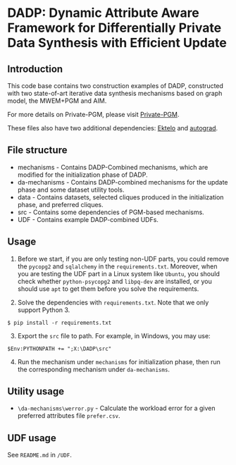 # DADP: Dynamic Attribute Aware Framework for Differentially Private Data Synthesis with Efficient Update

## Introduction

This code base contains two construction examples of DADP, constructed with two state-of-art iterative data synthesis mechanisms based on graph model, the MWEM+PGM and AIM.

For more details on Private-PGM, please visit [Private-PGM](https://github.com/ryan112358/private-pgm).

These files also have two additional dependencies: [Ektelo](https://github.com/ektelo/ektelo) and [autograd](https://github.com/HIPS/autograd).

## File structure

* mechanisms - Contains DADP-Combined mechanisms, which are modified for the initialization phase of DADP.
* da-mechanisms - Contains DADP-combined mechanisms for the update phase and some dataset utility tools.
* data - Contains datasets, selected cliques produced in the initialization phase, and preferred cliques.
* src - Contains some dependencies of PGM-based mechanisms.
* UDF - Contains example DADP-combined UDFs. 

## Usage

1. Before we start, if you are only testing non-UDF parts, you could remove
the ```pycopg2``` and ```sqlalchemy``` in the ```requirements.txt```. Moreover, when you are testing the UDF part in a Linux system like ```Ubuntu```, 
you should check whether ```python-psycopg2``` and ```libpq-dev``` are installed, or you should use ```apt``` to get them before you solve the requirements.

2. Solve the dependencies with ```requirements.txt```. Note that we only support Python 3. 

```
$ pip install -r requirements.txt
```
3. Export the ```src``` file to path. For example, in Windows, you may use:
```
$Env:PYTHONPATH += ";X:\DADP\src"
```
4. Run the mechanism under ```mechanisms``` for initialization phase, then run the corresponding mechanism under ```da-mechanisms```.

## Utility usage
* ```\da-mechanisms\werror.py``` - Calculate the workload error for a given preferred attributes file ```prefer.csv```.

## UDF usage
See ```README.md``` in ```/UDF```.
